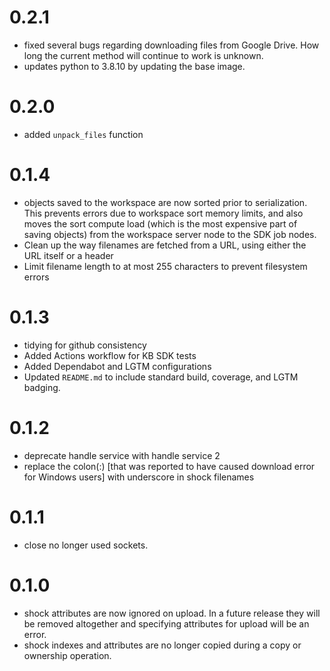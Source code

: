 # 0.2.1

- fixed several bugs regarding downloading files from Google Drive. How long the current method
  will continue to work is unknown.
- updates python to 3.8.10 by updating the base image.

# 0.2.0
- added `unpack_files` function

# 0.1.4
- objects saved to the workspace are now sorted prior to serialization. This prevents errors due
  to workspace sort memory limits, and also moves the sort compute load (which is the most
  expensive part of saving objects) from the workspace server node to the SDK job nodes.
- Clean up the way filenames are fetched from a URL, using either the URL itself or a header
- Limit filename length to at most 255 characters to prevent filesystem errors

# 0.1.3
- tidying for github consistency
- Added Actions workflow for KB SDK tests
- Added Dependabot and LGTM configurations
- Updated `README.md` to include standard build, coverage, and LGTM badging.

# 0.1.2
- deprecate handle service with handle service 2
- replace the colon(:) [that was reported to have caused download error for Windows users] with
  underscore in shock filenames

# 0.1.1
- close no longer used sockets.

# 0.1.0
- shock attributes are now ignored on upload. In a future release they will be removed altogether
  and specifying attributes for upload will be an error.
- shock indexes and attributes are no longer copied during a copy or ownership operation.
